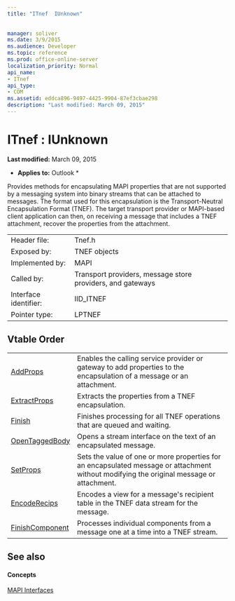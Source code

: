 ```yaml
---
title: "ITnef  IUnknown"
 
 
manager: soliver
ms.date: 3/9/2015
ms.audience: Developer
ms.topic: reference
ms.prod: office-online-server
localization_priority: Normal
api_name:
- ITnef
api_type:
- COM
ms.assetid: eddca896-9497-4425-9904-87ef3cbae298
description: "Last modified: March 09, 2015"
---
```


# ITnef : IUnknown

 **Last modified:** March 09, 2015 
  
 * **Applies to:** Outlook * 
  
Provides methods for encapsulating MAPI properties that are not supported by a messaging system into binary streams that can be attached to messages. The format used for this encapsulation is the Transport-Neutral Encapsulation Format (TNEF). The target transport provider or MAPI-based client application can then, on receiving a message that includes a TNEF attachment, recover the properties from the attachment.
  
|||
|:-----|:-----|
|Header file:  <br/> |Tnef.h  <br/> |
|Exposed by:  <br/> |TNEF objects  <br/> |
|Implemented by:  <br/> |MAPI  <br/> |
|Called by:  <br/> |Transport providers, message store providers, and gateways  <br/> |
|Interface identifier:  <br/> |IID_ITNEF  <br/> |
|Pointer type:  <br/> |LPTNEF  <br/> |
   
## Vtable Order

|||
|:-----|:-----|
|[AddProps](itnef-addprops.md) <br/> |Enables the calling service provider or gateway to add properties to the encapsulation of a message or an attachment.  <br/> |
|[ExtractProps](itnef-extractprops.md) <br/> |Extracts the properties from a TNEF encapsulation.  <br/> |
|[Finish](itnef-finish.md) <br/> |Finishes processing for all TNEF operations that are queued and waiting.  <br/> |
|[OpenTaggedBody](itnef-opentaggedbody.md) <br/> |Opens a stream interface on the text of an encapsulated message.  <br/> |
|[SetProps](itnef-setprops.md) <br/> |Sets the value of one or more properties for an encapsulated message or attachment without modifying the original message or attachment.  <br/> |
|[EncodeRecips](itnef-encoderecips.md) <br/> |Encodes a view for a message's recipient table in the TNEF data stream for the message.  <br/> |
|[FinishComponent](itnef-finishcomponent.md) <br/> |Processes individual components from a message one at a time into a TNEF stream.  <br/> |
   
## See also

#### Concepts

[MAPI Interfaces](mapi-interfaces.md)

